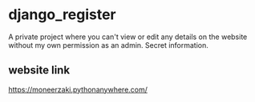 # django_register
A private project where you can't view or edit any details on the website without my own permission as an admin. Secret information.

## website link
https://moneerzaki.pythonanywhere.com/

